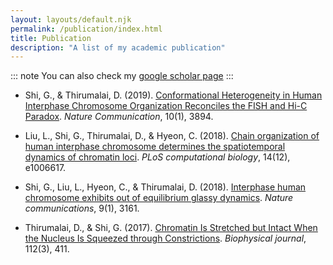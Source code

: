 ```yaml
---
layout: layouts/default.njk
permalink: /publication/index.html
title: Publication
description: "A list of my academic publication"
---
```


::: note
You can also check my [google scholar page](https://scholar.google.com/citations?user=JMf5dv8AAAAJ&hl=en) 
:::

* Shi, G., & Thirumalai, D. (2019). [Conformational Heterogeneity in Human Interphase Chromosome Organization Reconciles the FISH and Hi-C Paradox](https://www.nature.com/articles/s41467-019-11897-0). *Nature Communication*, 10(1), 3894.

* Liu, L., Shi, G., Thirumalai, D., & Hyeon, C. (2018). [Chain organization of human interphase chromosome determines the spatiotemporal dynamics of chromatin loci](https://journals.plos.org/ploscompbiol/article?id=10.1371/journal.pcbi.1006617). *PLoS computational biology*, 14(12), e1006617.

* Shi, G., Liu, L., Hyeon, C., & Thirumalai, D. (2018). [Interphase human chromosome exhibits out of equilibrium glassy dynamics](https://www.nature.com/articles/s41467-018-05606-6). *Nature communications*, 9(1), 3161.

* Thirumalai, D., & Shi, G. (2017). [Chromatin Is Stretched but Intact When the Nucleus Is Squeezed through Constrictions](https://www.ncbi.nlm.nih.gov/pmc/articles/PMC5300781/). *Biophysical journal*, 112(3), 411.
